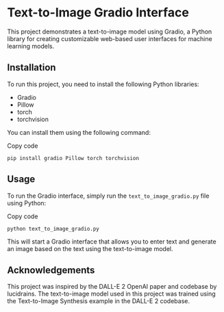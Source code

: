 Text-to-Image Gradio Interface
==============================

This project demonstrates a text-to-image model using Gradio, a Python library for creating customizable web-based user interfaces for machine learning models.

Installation
------------

To run this project, you need to install the following Python libraries:

-   Gradio
-   Pillow
-   torch
-   torchvision

You can install them using the following command:

Copy code

`pip install gradio Pillow torch torchvision`

Usage
-----

To run the Gradio interface, simply run the `text_to_image_gradio.py` file using Python:

Copy code

`python text_to_image_gradio.py`

This will start a Gradio interface that allows you to enter text and generate an image based on the text using the text-to-image model.

Acknowledgements
-----

This project was inspired by the DALL-E 2 OpenAI paper and codebase by lucidrains. The text-to-image model used in this project was trained using the Text-to-Image Synthesis example in the DALL-E 2 codebase.